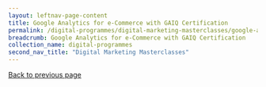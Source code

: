 ```yaml
---
layout: leftnav-page-content
title: Google Analytics for e-Commerce with GAIQ Certification
permalink: /digital-programmes/digital-marketing-masterclasses/google-analytics-for-e-commerce
breadcrumb: Google Analytics for e-Commerce with GAIQ Certification
collection_name: digital-programmes
second_nav_title: "Digital Marketing Masterclasses"
---
```

<a href="#" onclick="history.go(-1)">Back to previous page</a>
